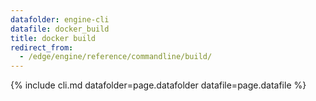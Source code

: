 ```yaml
---
datafolder: engine-cli
datafile: docker_build
title: docker build
redirect_from:
  - /edge/engine/reference/commandline/build/
---
```

<!--
This page is automatically generated from Docker's source code. If you want to
suggest a change to the text that appears here, open a ticket or pull request
in the source repository on GitHub:

https://github.com/docker/cli
-->
{% include cli.md datafolder=page.datafolder datafile=page.datafile %}
